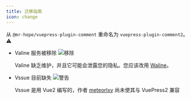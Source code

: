 ```yaml
---
title: 迁移指南
icon: change
---
```


从 `@mr-hope/vuepress-plugin-comment` 重命名为 `vuepress-plugin-comment2`。 ⚠

- Valine 服务被移除 ![移除](https://img.shields.io/badge/-removed-red)

  Valine 缺乏维护，并且它可能会泄露您的隐私。您应该改用 [Waline](https://waline.js.org)。

- Vssue 目前缺失 ![警告](https://img.shields.io/badge/-warning-yellow)

  Vssue 是用 Vue2 编写的，作者 [meteorlxy](https://github.com/meteorlxy) 尚未使其与 VuePress2 兼容

